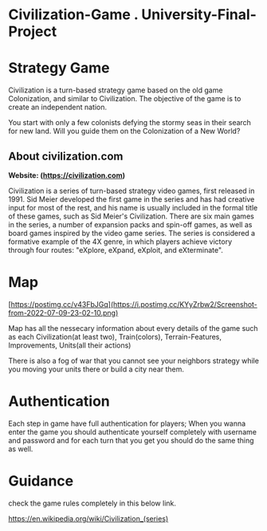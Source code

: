 # Civilization-Game . University-Final-Project

# Strategy Game

Civilization is a turn-based strategy game based on the old game
Colonization, and similar to Civilization. The objective of the game is
to create an independent nation.

You start with only a few colonists defying the stormy seas in their
search for new land. Will you guide them on the Colonization of a New
World?

## About civilization.com

**Website: (https://civilization.com)**

Civilization is a series of turn-based strategy video games, first released in 1991. Sid Meier developed the first game in the series and has had creative input for most of the rest, and his name is usually included in the formal title of these games, such as Sid Meier's Civilization. There are six main games in the series, a number of expansion packs and spin-off games, as well as board games inspired by the video game series. The series is considered a formative example of the 4X genre, in which players achieve victory through four routes: "eXplore, eXpand, eXploit, and eXterminate".

# Map
[https://postimg.cc/v43FbJGq](https://i.postimg.cc/KYyZrbw2/Screenshot-from-2022-07-09-23-02-10.png)

Map has all the nessecary information about every details of the game such as each Civilization(at least two), Train(colors), Terrain-Features, Improvements, Units(all their actions)

There is also a fog of war that you cannot see your neighbors strategy while you moving your units there or build a city near them.

# Authentication

Each step in game have full authentication for players; When you wanna enter the game you should authenticate yourself completely with username and password and for each turn that you get you should do the same thing as well.

# Guidance
check the game rules completely in this below link.

https://en.wikipedia.org/wiki/Civilization_(series)
